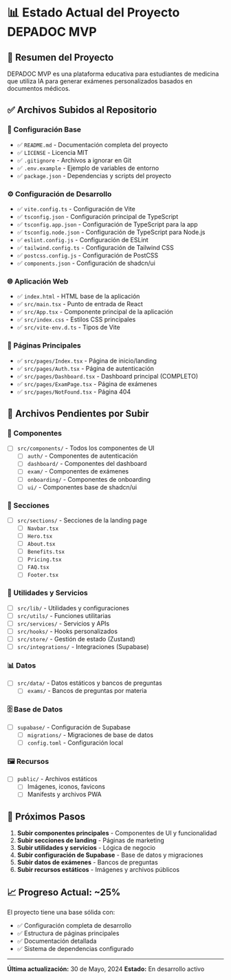 # 📊 Estado Actual del Proyecto DEPADOC MVP

## 🎯 Resumen del Proyecto
DEPADOC MVP es una plataforma educativa para estudiantes de medicina que utiliza IA para generar exámenes personalizados basados en documentos médicos.

## ✅ Archivos Subidos al Repositorio

### 📁 Configuración Base
- ✅ `README.md` - Documentación completa del proyecto
- ✅ `LICENSE` - Licencia MIT
- ✅ `.gitignore` - Archivos a ignorar en Git
- ✅ `.env.example` - Ejemplo de variables de entorno
- ✅ `package.json` - Dependencias y scripts del proyecto

### ⚙️ Configuración de Desarrollo
- ✅ `vite.config.ts` - Configuración de Vite
- ✅ `tsconfig.json` - Configuración principal de TypeScript
- ✅ `tsconfig.app.json` - Configuración de TypeScript para la app
- ✅ `tsconfig.node.json` - Configuración de TypeScript para Node.js
- ✅ `eslint.config.js` - Configuración de ESLint
- ✅ `tailwind.config.ts` - Configuración de Tailwind CSS
- ✅ `postcss.config.js` - Configuración de PostCSS
- ✅ `components.json` - Configuración de shadcn/ui

### 🌐 Aplicación Web
- ✅ `index.html` - HTML base de la aplicación
- ✅ `src/main.tsx` - Punto de entrada de React
- ✅ `src/App.tsx` - Componente principal de la aplicación
- ✅ `src/index.css` - Estilos CSS principales
- ✅ `src/vite-env.d.ts` - Tipos de Vite

### 📄 Páginas Principales
- ✅ `src/pages/Index.tsx` - Página de inicio/landing
- ✅ `src/pages/Auth.tsx` - Página de autenticación
- ✅ `src/pages/Dashboard.tsx` - Dashboard principal (COMPLETO)
- ✅ `src/pages/ExamPage.tsx` - Página de exámenes
- ✅ `src/pages/NotFound.tsx` - Página 404

## 🚧 Archivos Pendientes por Subir

### 🧩 Componentes
- [ ] `src/components/` - Todos los componentes de UI
  - [ ] `auth/` - Componentes de autenticación
  - [ ] `dashboard/` - Componentes del dashboard
  - [ ] `exam/` - Componentes de exámenes
  - [ ] `onboarding/` - Componentes de onboarding
  - [ ] `ui/` - Componentes base de shadcn/ui

### 📑 Secciones
- [ ] `src/sections/` - Secciones de la landing page
  - [ ] `Navbar.tsx`
  - [ ] `Hero.tsx`
  - [ ] `About.tsx`
  - [ ] `Benefits.tsx`
  - [ ] `Pricing.tsx`
  - [ ] `FAQ.tsx`
  - [ ] `Footer.tsx`

### 🔧 Utilidades y Servicios
- [ ] `src/lib/` - Utilidades y configuraciones
- [ ] `src/utils/` - Funciones utilitarias
- [ ] `src/services/` - Servicios y APIs
- [ ] `src/hooks/` - Hooks personalizados
- [ ] `src/store/` - Gestión de estado (Zustand)
- [ ] `src/integrations/` - Integraciones (Supabase)

### 📊 Datos
- [ ] `src/data/` - Datos estáticos y bancos de preguntas
  - [ ] `exams/` - Bancos de preguntas por materia

### 🗄️ Base de Datos
- [ ] `supabase/` - Configuración de Supabase
  - [ ] `migrations/` - Migraciones de base de datos
  - [ ] `config.toml` - Configuración local

### 🖼️ Recursos
- [ ] `public/` - Archivos estáticos
  - [ ] Imágenes, iconos, favicons
  - [ ] Manifests y archivos PWA

## 🎯 Próximos Pasos

1. **Subir componentes principales** - Componentes de UI y funcionalidad
2. **Subir secciones de landing** - Páginas de marketing
3. **Subir utilidades y servicios** - Lógica de negocio
4. **Subir configuración de Supabase** - Base de datos y migraciones
5. **Subir datos de exámenes** - Bancos de preguntas
6. **Subir recursos estáticos** - Imágenes y archivos públicos

## 📈 Progreso Actual: ~25%

El proyecto tiene una base sólida con:
- ✅ Configuración completa de desarrollo
- ✅ Estructura de páginas principales
- ✅ Documentación detallada
- ✅ Sistema de dependencias configurado

---

**Última actualización:** 30 de Mayo, 2024
**Estado:** En desarrollo activo